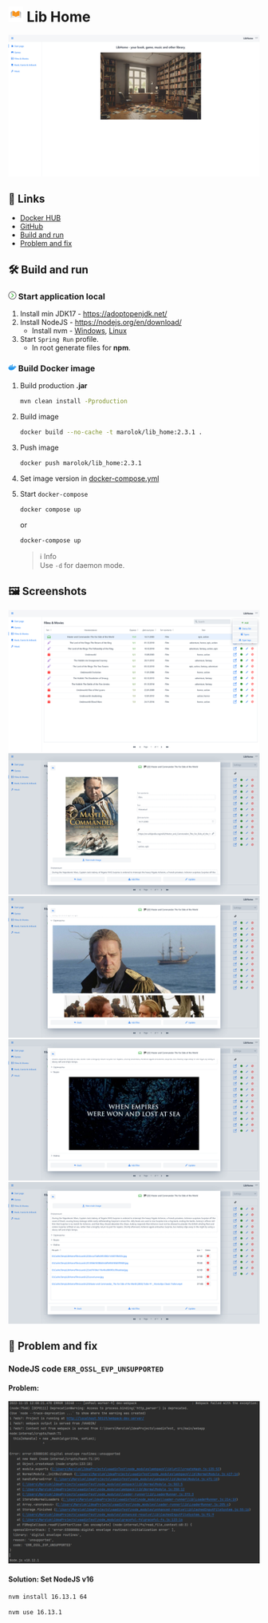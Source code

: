# <img src="readme_files/icon/icon.png" width="30"/> Lib Home

![](readme_files/LibHome.png)

## 🔗 Links

* [Docker HUB](https://hub.docker.com/r/marolok/lib_home)
* [GitHub](https://github.com/PavelBocharov/LibHome)
* [Build and run](#build-and-run)
* [Problem and fix](#problem-and-fix)

## 🛠 Build and run

### <img src="readme_files/icon/arrow-right.png" width="16"/> Start application local

1) Install min JDK17 - https://adoptopenjdk.net/
2) Install NodeJS - https://nodejs.org/en/download/
    * Install nvm - [Windows](https://github.com/coreybutler/nvm-windows), [Linux](https://github.com/nvm-sh/nvm)
3) Start `Spring Run` profile.
    * In root generate files for **npm**.

### <img src="readme_files/icon/docker-icon.png" width="16"/> Build Docker image

1) Build production **.jar**
   ```bash 
   mvn clean install -Pproduction
   ```
2) Build image
   ```bash 
   docker build --no-cache -t marolok/lib_home:2.3.1 .
   ```
3) Push image
   ```bash 
   docker push marolok/lib_home:2.3.1
   ```
4) Set image version in [docker-compose.yml](./docker-compose.yml)
5) Start `docker-compose`
   ```bash 
   docker compose up
   ``` 
   or
   ```bash 
   docker-compose up
   ```

   > ℹ️ Info  
   > Use `-d` for daemon mode.

## 🖼 Screenshots

![](readme_files/1.png)
![](readme_files/2.png)
![](readme_files/3.png)
![](readme_files/4.png)
![](readme_files/5.png)

## 🐛 Problem and fix

### NodeJS code `ERR_OSSL_EVP_UNSUPPORTED`

#### Problem:

![](readme_files/criptoProblems.png)

#### Solution: Set NodeJS v16

```bash 
nvm install 16.13.1 64
```

```bash 
nvm use 16.13.1
```